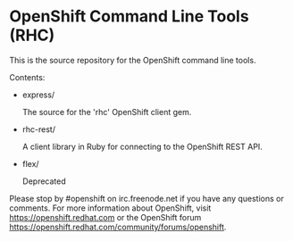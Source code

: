 OpenShift Command Line Tools (RHC)
========

This is the source repository for the OpenShift command line tools.

Contents:

*   express/

    The source for the 'rhc' OpenShift client gem.

*   rhc-rest/

    A client library in Ruby for connecting to the OpenShift REST API.

*   flex/

    Deprecated

Please stop by #openshift on irc.freenode.net if you have any questions or
comments.  For more information about OpenShift, visit https://openshift.redhat.com
or the OpenShift forum
https://openshift.redhat.com/community/forums/openshift.

